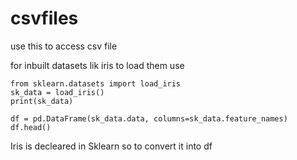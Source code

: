 # csvfiles
use this to access csv file

for inbuilt datasets lik iris to load them use
      
    from sklearn.datasets import load_iris
    sk_data = load_iris()
    print(sk_data)

    df = pd.DataFrame(sk_data.data, columns=sk_data.feature_names)
    df.head()

Iris is decleared in Sklearn so to convert it into df  
